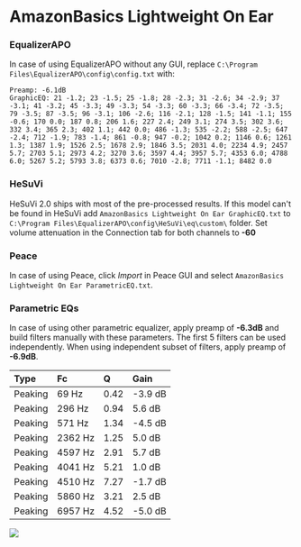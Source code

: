 # AmazonBasics Lightweight On Ear

### EqualizerAPO
In case of using EqualizerAPO without any GUI, replace `C:\Program Files\EqualizerAPO\config\config.txt`
with:
```
Preamp: -6.1dB
GraphicEQ: 21 -1.2; 23 -1.5; 25 -1.8; 28 -2.3; 31 -2.6; 34 -2.9; 37 -3.1; 41 -3.2; 45 -3.3; 49 -3.3; 54 -3.3; 60 -3.3; 66 -3.4; 72 -3.5; 79 -3.5; 87 -3.5; 96 -3.1; 106 -2.6; 116 -2.1; 128 -1.5; 141 -1.1; 155 -0.6; 170 0.0; 187 0.8; 206 1.6; 227 2.4; 249 3.1; 274 3.5; 302 3.6; 332 3.4; 365 2.3; 402 1.1; 442 0.0; 486 -1.3; 535 -2.2; 588 -2.5; 647 -2.4; 712 -1.9; 783 -1.4; 861 -0.8; 947 -0.2; 1042 0.2; 1146 0.6; 1261 1.3; 1387 1.9; 1526 2.5; 1678 2.9; 1846 3.5; 2031 4.0; 2234 4.9; 2457 5.7; 2703 5.1; 2973 4.2; 3270 3.6; 3597 4.4; 3957 5.7; 4353 6.0; 4788 6.0; 5267 5.2; 5793 3.8; 6373 0.6; 7010 -2.8; 7711 -1.1; 8482 0.0
```

### HeSuVi
HeSuVi 2.0 ships with most of the pre-processed results. If this model can't be found in HeSuVi add
`AmazonBasics Lightweight On Ear GraphicEQ.txt` to `C:\Program Files\EqualizerAPO\config\HeSuVi\eq\custom\` folder.
Set volume attenuation in the Connection tab for both channels to **-60**

### Peace
In case of using Peace, click *Import* in Peace GUI and select `AmazonBasics Lightweight On Ear ParametricEQ.txt`.

### Parametric EQs
In case of using other parametric equalizer, apply preamp of **-6.3dB** and build filters manually
with these parameters. The first 5 filters can be used independently.
When using independent subset of filters, apply preamp of **-6.9dB**.

| Type    | Fc      |    Q | Gain    |
|:--------|:--------|:-----|:--------|
| Peaking | 69 Hz   | 0.42 | -3.9 dB |
| Peaking | 296 Hz  | 0.94 | 5.6 dB  |
| Peaking | 571 Hz  | 1.34 | -4.5 dB |
| Peaking | 2362 Hz | 1.25 | 5.0 dB  |
| Peaking | 4597 Hz | 2.91 | 5.7 dB  |
| Peaking | 4041 Hz | 5.21 | 1.0 dB  |
| Peaking | 4510 Hz | 7.27 | -1.7 dB |
| Peaking | 5860 Hz | 3.21 | 2.5 dB  |
| Peaking | 6957 Hz | 4.52 | -5.0 dB |

![](https://raw.githubusercontent.com/jaakkopasanen/AutoEq/master/results/rtings/avg/AmazonBasics%20Lightweight%20On%20Ear/AmazonBasics%20Lightweight%20On%20Ear.png)